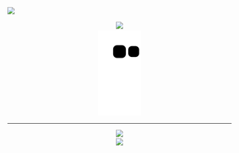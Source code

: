 ![](https://komarev.com/ghpvc/?5c0)
<div align="center">
   <a id="page" href="https://e.rip/⚠⚠⚠" target="_blank">
 <img src="https://user-images.githubusercontent.com/93293719/189478020-75f9d9e9-3fe8-48c5-89a5-1f9f76ac27f4.gif"/>  </a>
    <div>
 <div>
<img src="https://github.com/5c0/5c0/blob/output/github-contribution-grid-snake.svg"/>


</div>

---

  <div align="center">
   <a id="page" href="https://e.rip/⚠⚠⚠" target="_blank">
<img src="https://user-images.githubusercontent.com/93293719/189512703-b302d920-8719-49a8-a704-d5ad255290db.gif"/> </a>
  </div>

<div align="center">
<img src="https://profile-counter.glitch.me/5c0/count.svg"/> </div>
